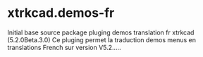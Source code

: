 # xtrkcad.demos-fr
Initial base source package pluging demos translation fr xtrkcad (5.2.0Beta.3.0)
Ce pluging permet la traduction demos menus en translations French sur version V5.2.....
